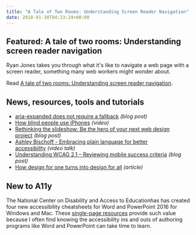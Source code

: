 ```yaml
---
title: "A Tale of Two Rooms: Understanding Screen Reader Navigation"
date: 2018-01-30T04:23:24+00:00
---
```


## Featured: A tale of two rooms: Understanding screen reader navigation

Ryan Jones takes you through what it's like to navigate a web page with a screen reader, something many web workers might wonder about.

Read [A tale of two rooms: Understanding screen reader navigation](https://developer.paciellogroup.com/blog/2018/01/a-tale-of-two-rooms-understanding-screen-reader-navigation/).

## News, resources, tools and tutorials

- [aria-expanded does not require a fallback](https://hiddedevries.nl/en/blog/2018-01-22-aria-expanded-does-not-require-a-fallback) *(blog post)*
- [How blind people use iPhones](https://www.youtube.com/watch?v=Hx4ivoI_GmM) *(video)*
- [Rethinking the slideshow: Be the hero of your next web design project](https://uxplanet.org/rethinking-the-slideshow-be-the-hero-of-your-next-web-design-project-75607ae767a6) *(blog post)*
- [Ashley Bischoff - Embracing plain language for better accessibility](https://www.youtube.com/watch?v=X7bUvAzpNjo) *(video talk)*
- [Understanding WCAG 2.1 – Reviewing mobile success criteria](https://www.deque.com/blog/understanding-wcag-2-1-reviewing-mobile-success-criteria/) *(blog post)*
- [How design for one turns into design for all](https://www.nytimes.com/2018/01/24/arts/design/cooper-hewitt-access-ability.html) *(article)*

## New to A11y

The National Center on Disability and Access to Educationhas has created four new accessibility cheatsheets for Word and PowerPoint 2016 for Windows and Mac. These [single-page resources](http://ncdae.org/resources/cheatsheets/) provide such value because I often find knowing the accessibility ins and outs of authoring programs like Word and PowerPoint can take time to learn.

